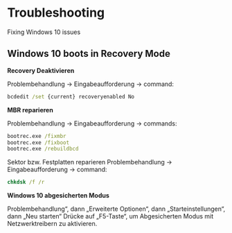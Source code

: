 # Troubleshooting

Fixing Windows 10 issues

## Windows 10 boots in Recovery Mode

**Recovery Deaktivieren**

Problembehandlung -> Eingabeaufforderung -> command:

```cmd
bcdedit /set {current} recoveryenabled No
```

**MBR reparieren**

Problembehandlung -> Eingabeaufforderung -> commands:

```cmd
bootrec.exe /fixmbr
bootrec.exe /fixboot
bootrec.exe /rebuildbcd
```

Sektor bzw. Festplatten reparieren
Problembehandlung -> Eingabeaufforderung -> command:

```cmd
chkdsk /f /r
```

**Windows 10 abgesicherten Modus**

Problembehandlung“, dann „Erweiterte Optionen“, dann „Starteinstellungen“, dann „Neu starten“
Drücke auf „F5-Taste“, um Abgesicherten Modus mit Netzwerktreibern zu aktivieren.

